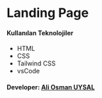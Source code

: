 # Landing Page
#### Kullanılan Teknolojiler
- HTML
- CSS
- Tailwind CSS
- vsCode
#### Developer: [Ali Osman UYSAL](https://www.linkedin.com/in/aliosmanuysal/)